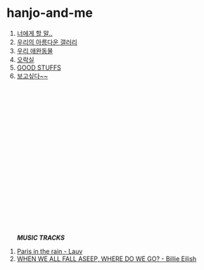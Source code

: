 # hanjo-and-me
<body>
  <p><ol><li><a href="jo7.html">너에게 할 말..</a></li>
  <li><a href="jo.html">우리의 아름다운 갤러리</a></li>
  <li><a href="jo2.html">우리 애완동물</a></li>
  <li><a href="jo6.html">오락실</a></li>
  <li><a href="jo5.html">GOOD STUFFS</a></li>
  <li><a href="jo4">보고싶다~~</a></li>
  </ol>
  </p>
  
  
  <p style= "margin-top: 350px;">
  <ol>
 
 <strong>*MUSIC TRACKS*</strong>
 <br>
 <li><a href="Paris in the rain.html">Paris in the rain - Lauv </a></li>
 <li><a href="jo3.html">WHEN WE ALL FALL ASEEP, WHERE DO WE GO? - Billie Eilish</a></li>
 
  
  
  </ol>
  
  </p>
  
  
  </body>
